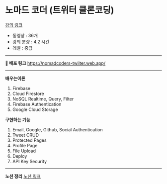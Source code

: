 # 노마드 코더 (트위터 클론코딩)

[강의 링크](https://nomadcoders.co/nwitter)

- 동영상 : 36개
- 강의 분량 : 4.2 시간
- 레벨 : 중급

---

**📌 배포 링크**
https://nomadcoders-twiiter.web.app/

---

**배우는이론**

1. Firebase
2. Cloud Firestore
3. NoSQL Realtime, Query, Filter
4. Firebase Authentication
5. Google Cloud Storage

**구현하는 기능**

1. Email, Google, Github, Social Authentication
2. Tweet CRUD
3. Protected Pages
4. Profile Page
5. File Upload
6. Deploy
7. API Key Security

---

**노션 정리**
[노션 링크](https://www.notion.so/57f57c99d12a415c974d89111a35c06b)
